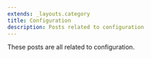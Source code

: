 ```yaml
---
extends: _layouts.category
title: Configuration
description: Posts related to configuration
---
```


These posts are all related to configuration.
